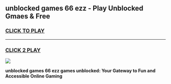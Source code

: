 
## unblocked games 66 ezz - Play Unblocked Gmaes & Free
<h3>
<a href="https://news.freeplayer.one?title=unblocked_games_66_ezz&ref=23F">CLICK TO PLAY</a></h3>
<hr>

<h3>
<a href="https://news.freeplayer.one?title=unblocked_games_66_ezz&ref=23F">CLICK 2 PLAY</a>
  
</h3>

<a href="https://news.freeplayer.one?title=unblocked_games_66_ezz&ref=23F/"><img src="https://clearcache.store/games.png"></a>


**unblocked games 66 ezz games unblocked: Your Gateway to Fun and Accessible Online Gaming**
